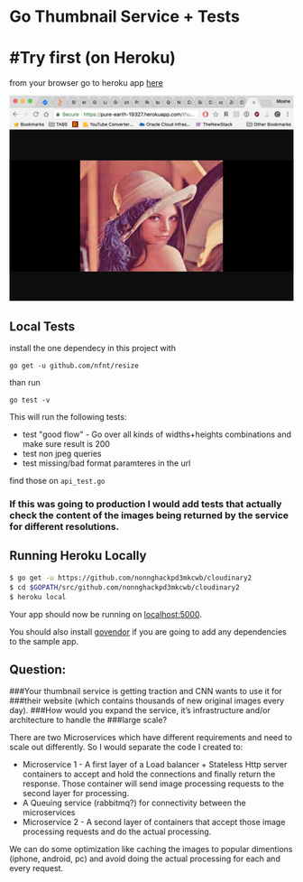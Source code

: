 
# Go Thumbnail Service + Tests

# #Try first (on Heroku)
from your browser go to heroku app [here](https://pure-earth-19327.herokuapp.com/thumbnail?url=http://www.ximagic.com/d_im_lenajpeg/lena_comp.jpg&width=1024&height=400)

![img](assets/lena_hi.png)


## Local Tests
install the one dependecy in this project with 
```
go get -u github.com/nfnt/resize
```

than run 
```
go test -v
```

This will run the following tests:
 - test "good flow" -  Go over all kinds of widths+heights combinations and make sure result is 200
 - test non jpeg queries
 - test missing/bad format paramteres in the url

find those on `api_test.go`

### If this was going to production I would add tests that actually check the content of the images being returned by the service for different resolutions. 


## Running Heroku Locally

```sh
$ go get -u https://github.com/nonnghackpd3mkcwb/cloudinary2
$ cd $GOPATH/src/github.com/nonnghackpd3mkcwb/cloudinary2
$ heroku local
```

Your app should now be running on [localhost:5000](http://localhost:5000/).

You should also install [govendor](https://github.com/kardianos/govendor) if you are going to add any dependencies to the sample app.

## Question:
###Your thumbnail service is getting traction and CNN wants to use it for
###their website (which contains thousands of new original images every day).
###How would you expand the service, it’s infrastructure and/or architecture to handle the
###large scale?

There are two Microservices which have different requirements and need to scale out differently. 
So I would separate the code I created to:
- Microservice 1 - A first layer of a Load balancer + Stateless Http server containers to accept and hold the connections and finally return the response. Those container will send image processing requests to the second layer for processing. 
- A Queuing service (rabbitmq?) for connectivity between the microservices
- Microservice 2 - A second layer of containers that accept those image processing requests and do the actual processing. 

We can do some optimization like caching the images to popular dimentions (iphone, android, pc) and avoid doing the actual processing for each and every request. 
